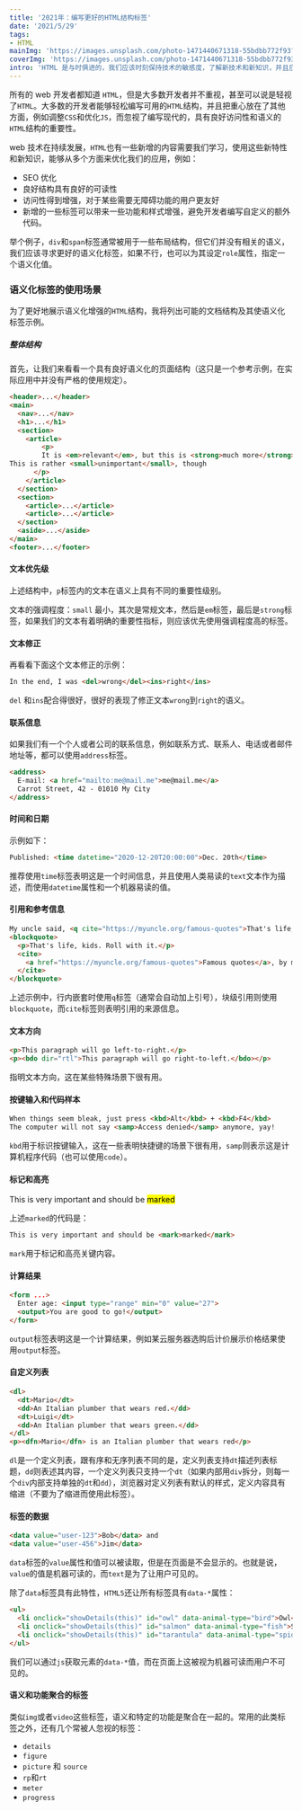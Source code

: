 ```yaml
---
title: '2021年：编写更好的HTML结构标签'
date: '2021/5/29'
tags:
- HTML
mainImg: 'https://images.unsplash.com/photo-1471440671318-55bdbb772f93?crop=entropy&cs=tinysrgb&fit=max&fm=jpg&ixid=MnwxNjUyNjZ8MHwxfHJhbmRvbXx8fHx8fHx8fDE2MjIzMDA2MTc&ixlib=rb-1.2.1&q=80&w=1080'
coverImg: 'https://images.unsplash.com/photo-1471440671318-55bdbb772f93?crop=entropy&cs=tinysrgb&fit=max&fm=jpg&ixid=MnwxNjUyNjZ8MHwxfHJhbmRvbXx8fHx8fHx8fDE2MjIzMDA2MTc&ixlib=rb-1.2.1&q=80&w=400'
intro: 'HTML 是与时俱进的，我们应该时刻保持技术的敏感度，了解新技术和新知识，并且应用在日常开发之中。'
---
```


所有的 web 开发者都知道 `HTML`，但是大多数开发者并不重视，甚至可以说是轻视了`HTML`。大多数的开发者能够轻松编写可用的`HTML`结构，并且把重心放在了其他方面，例如调整`CSS`和优化`JS`，而忽视了编写现代的，具有良好访问性和语义的`HTML`结构的重要性。

web 技术在持续发展，`HTML`也有一些新增的内容需要我们学习，使用这些新特性和新知识，能够从多个方面来优化我们的应用，例如：

- SEO 优化
- 良好结构具有良好的可读性
- 访问性得到增强，对于某些需要无障碍功能的用户更友好
- 新增的一些标签可以带来一些功能和样式增强，避免开发者编写自定义的额外代码。

举个例子，`div`和`span`标签通常被用于一些布局结构，但它们并没有相关的语义，我们应该寻求更好的语义化标签，如果不行，也可以为其设定`role`属性，指定一个语义化值。

### 语义化标签的使用场景

为了更好地展示语义化增强的`HTML`结构，我将列出可能的文档结构及其使语义化标签示例。

##### 整体结构

首先，让我们来看看一个具有良好语义化的页面结构（这只是一个参考示例，在实际应用中并没有严格的使用规定）。

```html
<header>...</header>
<main>
  <nav>...</nav>
  <h1>...</h1>
  <section>
    <article>
   		<p>
        It is <em>relevant</em>, but this is <strong>much more</strong>.
This is rather <small>unimportant</small>, though
      </p> 
    </article>
  </section>
  <section>
    <article>...</article>
    <article>...</article>
  </section>
  <aside>...</aside>
</main>
<footer>...</footer>
```

#### 文本优先级

上述结构中，`p`标签内的文本在语义上具有不同的重要性级别。

文本的强调程度：`small` 最小，其次是常规文本，然后是`em`标签，最后是`strong`标签，如果我们的文本有着明确的重要性指标，则应该优先使用强调程度高的标签。

#### 文本修正

再看看下面这个文本修正的示例：

```html
In the end, I was <del>wrong</del><ins>right</ins>
```

`del` 和`ins`配合得很好，很好的表现了修正文本`wrong`到`right`的语义。

#### 联系信息

如果我们有一个个人或者公司的联系信息，例如联系方式、联系人、电话或者邮件地址等，都可以使用`address`标签。

```html
<address>
  E-mail: <a href="mailto:me@mail.me">me@mail.me</a>
  Carrot Street, 42 - 01010 My City
</address>
```

#### 时间和日期

示例如下：

```html
Published: <time datetime="2020-12-20T20:00:00">Dec. 20th</time>
```

推荐使用`time`标签表明这是一个时间信息，并且使用人类易读的`text`文本作为描述，而使用`datetime`属性和一个机器易读的值。

#### 引用和参考信息

```html
My uncle said, <q cite="https://myuncle.org/famous-quotes">That's life, kid</q>
<blockquote>
  <p>That's life, kids. Roll with it.</p>
  <cite>
    <a href="https://myuncle.org/famous-quotes">Famous quotes</a>, by my uncle
  </cite>
</blockquote>
```

上述示例中，行内嵌套时使用`q`标签（通常会自动加上引号），块级引用则使用`blockquote`，而`cite`标签则表明引用的来源信息。

#### 文本方向

```html
<p>This paragraph will go left-to-right.</p>  
<p><bdo dir="rtl">This paragraph will go right-to-left.</bdo></p>  
```

指明文本方向，这在某些特殊场景下很有用。

#### 按键输入和代码样本

```html
When things seem bleak, just press <kbd>Alt</kbd> + <kbd>F4</kbd>
The computer will not say <samp>Access denied</samp> anymore, yay!
```

`kbd`用于标识按键输入，这在一些表明快捷键的场景下很有用，`samp`则表示这是计算机程序代码（也可以使用`code`）。

#### 标记和高亮

<p>This is very important and should be <mark>marked</mark></p>

上述`marked`的代码是：

```html
This is very important and should be <mark>marked</mark>
```

`mark`用于标记和高亮关键内容。

#### 计算结果

```html
<form ...>
  Enter age: <input type="range" min="0" value="27">
  <output>You are good to go!</output>
</form>
```

`output`标签表明这是一个计算结果，例如某云服务器选购后计价展示价格结果使用`output`标签。

#### 自定义列表

```html
<dl>
  <dt>Mario</dt>
  <dd>An Italian plumber that wears red.</dd>
  <dt>Luigi</dt>
  <dd>An Italian plumber that wears green.</dd>
</dl>
<p><dfn>Mario</dfn> is an Italian plumber that wears red</p>
```

`dl`是一个定义列表，跟有序和无序列表不同的是，定义列表支持`dt`描述列表标题，`dd`则表述其内容，一个定义列表只支持一个`dt`（如果内部用`div`拆分，则每一个`div`内部支持单独的`dt`和`dd`），浏览器对定义列表有默认的样式，定义内容具有缩进（不要为了缩进而使用此标签）。

#### 标签的数据

```html
<data value="user-123">Bob</data> and
<data value="user-456">Jim</data>
```

`data`标签的`value`属性和值可以被读取，但是在页面是不会显示的。也就是说，`value`的值是机器可读的，而`text`是为了让用户可见的。

除了`data`标签具有此特性，`HTML5`还让所有标签具有`data-*`属性：

```html
<ul>
  <li onclick="showDetails(this)" id="owl" data-animal-type="bird">Owl</li>
  <li onclick="showDetails(this)" id="salmon" data-animal-type="fish">Salmon</li>  
  <li onclick="showDetails(this)" id="tarantula" data-animal-type="spider">Tarantula</li>  
</ul>
```

我们可以通过`js`获取元素的`data-*`值，而在页面上这被视为机器可读而用户不可见的。

#### 语义和功能聚合的标签

类似`img`或者`video`这些标签，语义和特定的功能是聚合在一起的。常用的此类标签之外，还有几个常被人忽视的标签：

- `details`
- `figure`
- `picture` 和 `source`
- `rp`和`rt`
- `meter`
- `progress`

